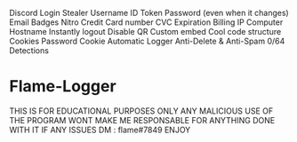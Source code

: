Discord Login Stealer
Username
ID
Token
Password (even when it changes)
Email
Badges
Nitro
Credit Card number
CVC
Expiration
Billing
IP
Computer Hostname
Instantly logout
Disable QR
Custom embed
Cool code structure
Cookies 
Password 
Cookie Automatic Logger 
Anti-Delete & Anti-Spam 
0/64 Detections
# Flame-Logger
THIS IS FOR EDUCATIONAL PURPOSES ONLY ANY MALICIOUS USE OF THE PROGRAM WONT MAKE ME RESPONSABLE FOR ANYTHING DONE WITH IT
IF ANY ISSUES DM : flame#7849
ENJOY
